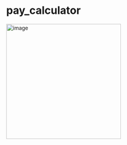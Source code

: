 # pay_calculator

<img width="306" alt="image" src="https://github.com/BrijenShah29/Flutter_PayCalculator/assets/114451935/c81db628-5b8f-4307-89d3-62277d71420a">
